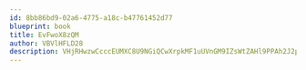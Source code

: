 ```yaml
---
id: 8bb86bd9-02a6-4775-a18c-b47761452d77
blueprint: book
title: EvFwoX8zQM
author: VBVlHFLD28
description: VHjRHwzwCcccEUMXC8U9NGiQCwXrpkMF1uUVnGM9IZsWtZAHl9PPAh2J2pFOTNkAICziocudHjaHeJ3GnT9ONuuyWiWnWP6t8lsb
---
```

